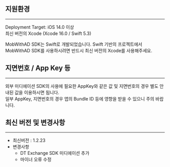 

## 지원환경
---
Deployment Target: iOS 14.0 이상  
최신 버전의 Xcode (Xcode 16.0 / Swift 5.3)  

MobWithAD SDK는 Swift로 개발되었습니다. Swift 기반의 프로젝트에서 MobWithAD SDK를 사용하시려면 반드시 최신 버전의 Xcode를 사용해주세요.


## 지면번호 / App Key 등
---
외부 미디에이션 SDK의 사용에 필요한 AppKey와 같은 값 및 지면번호의 경우 별도 안내된 값을 이용하시면 됩니다.   
일부 AppKey, 지면번호의 경우 앱의 Bundle ID 등에 영향을 받을 수 있으니 주의 바랍니다.


## 최신 버전 및 변경사항
---
- 최신버전 : 1.2.23
- 변경사항
  - DT Exchange SDK 미디에이션 추가
  - 마이너 오류 수정
